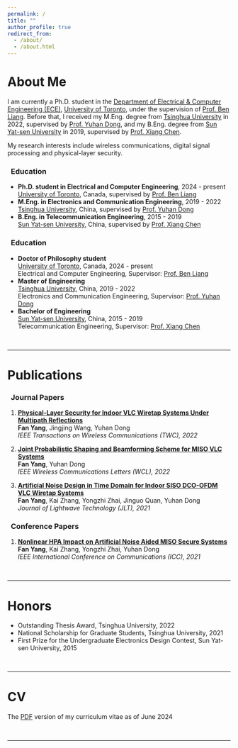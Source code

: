 ```yaml
---
permalink: /
title: ""
author_profile: true
redirect_from: 
  - /about/
  - /about.html
---
```


<a id="about"></a>About Me
======
I am currently a Ph.D. student in the [Department of Electrical & Computer Engineering (ECE)](https://www.ece.utoronto.ca/), [University of Toronto](https://www.utoronto.ca), under the supervision of [Prof. Ben Liang](https://www.comm.utoronto.ca/~liang). Before that, I received my M.Eng. degree from [Tsinghua University](https://www.tsinghua.edu.cn/en) in 2022, supervised by [Prof. Yuhan Dong](https://www.sigs.tsinghua.edu.cn/dyh_en/), and my B.Eng. degree from [Sun Yat-sen University](https://www.sysu.edu.cn/sysuen) in 2019, supervised by [Prof. Xiang Chen](http://www.i3c-sysu.cn/).

My research interests include wireless communications, digital signal processing and physical-layer security.

### &nbsp; Education
* **Ph.D. student in Electrical and Computer Engineering**, 2024 - present  
  [University of Toronto](https://www.utoronto.ca), Canada, supervised by [Prof. Ben Liang](https://www.comm.utoronto.ca/~liang)  
* **M.Eng. in Electronics and Communication Engineering**, 2019 - 2022  
  [Tsinghua University](https://www.tsinghua.edu.cn/en), China, supervised by [Prof. Yuhan Dong](https://www.sigs.tsinghua.edu.cn/dyh_en/)  
* **B.Eng. in Telecommunication Engineering**, 2015 - 2019  
  [Sun Yat-sen University](https://www.sysu.edu.cn/sysuen), China, supervised by [Prof. Xiang Chen](http://www.i3c-sysu.cn/)  


### &nbsp; Education
* **Doctor of Philosophy student**      
  [University of Toronto](https://www.utoronto.ca), Canada, 2024 - present   
  Electrical and Computer Engineering, Supervisor: [Prof. Ben Liang](https://www.comm.utoronto.ca/~liang)  
* **Master of Engineering**     
  [Tsinghua University](https://www.tsinghua.edu.cn/en), China, 2019 - 2022     
  Electronics and Communication Engineering, Supervisor: [Prof. Yuhan Dong](https://www.sigs.tsinghua.edu.cn/dyh_en/)   
* **Bachelor of Engineering**    
  [Sun Yat-sen University](https://www.sysu.edu.cn/sysuen), China, 2015 - 2019     
  Telecommunication Engineering, Supervisor: [Prof. Xiang Chen](http://www.i3c-sysu.cn/)  


&nbsp;
  
***

<a id="publications"></a>Publications  
=========== 

### &nbsp; Journal Papers
1. [**Physical-Layer Security for Indoor VLC Wiretap Systems Under Multipath Reflections**](https://ieeexplore.ieee.org/abstract/document/9834293)  
**Fan Yang**, Jingjing Wang, Yuhan Dong  
*IEEE Transactions on Wireless Communications (TWC), 2022*

1. [**Joint Probabilistic Shaping and Beamforming Scheme for MISO VLC Systems**](https://ieeexplore.ieee.org/document/9646252)  
**Fan Yang**, Yuhan Dong  
*IEEE Wireless Communications Letters (WCL), 2022*

1. [**Artificial Noise Design in Time Domain for Indoor SISO DCO-OFDM VLC Wiretap Systems**](https://ieeexplore.ieee.org/document/9512495)  
**Fan Yang**, Kai Zhang, Yongzhi Zhai, Jinguo Quan, Yuhan Dong  
*Journal of Lightwave Technology (JLT), 2021*

### &nbsp; Conference Papers  
1. [**Nonlinear HPA Impact on Artificial Noise Aided MISO Secure Systems**](https://ieeexplore.ieee.org/document/9500801)  
**Fan Yang**, Kai Zhang, Yongzhi Zhai, Yuhan Dong  
*IEEE International Conference on Communications (ICC), 2021*

&nbsp;

***

<a id="honors"></a>Honors  
=========== 
* Outstanding Thesis Award, Tsinghua University, 2022  
* National Scholarship for Graduate Students, Tsinghua University, 2021
* First Prize for the Undergraduate Electronics Design Contest, Sun Yat-sen University, 2015

&nbsp;

***

<a id="cv"></a>CV  
=========== 

The [PDF](/files/CV_Fan_Yang.pdf) version of my curriculum vitae as of June 2024

&nbsp;

***

<script type='text/javascript' id='clustrmaps' src='//cdn.clustrmaps.com/map_v2.js?cl=d1d1d1&w=414&t=tt&d=YI4W7N92JDJp63cFEmDM6AwMfauFz-0AFSzB5B0BjSk&co=ffffff&ct=000000&cmo=ff7c00&cmn=ff7c00'></script>

